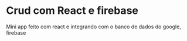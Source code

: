 # Crud com React e firebase

Mini app feito com react e integrando com o banco de dados do google, firebase
